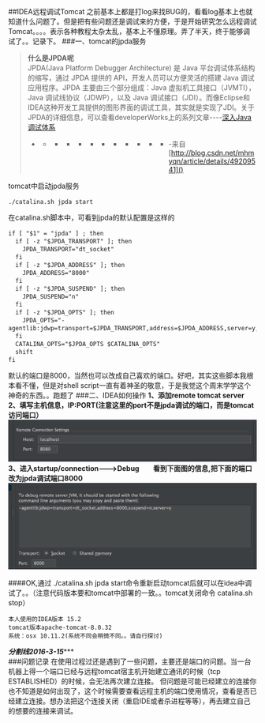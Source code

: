 ##IDEA远程调试Tomcat
之前基本上都是打log来找BUG的，看看log基本上也就知道什么问题了。但是把有些问题还是调试来的方便，于是开始研究怎么远程调试Tomcat。。。。表示各种教程太杂太乱，基本上不懂原理。弄了半天，终于能够调试了。。记录下。
###一、tomcat的jpda服务
> **什么是JPDA呢**  
>JPDA(Java Platform Debugger Architecture) 是 Java 平台调试体系结构的缩写，通过 JPDA 提供的 API，开发人员可以方便灵活的搭建 Java 调试应用程序。JPDA 主要由三个部分组成：Java 虚拟机工具接口（JVMTI），Java 调试线协议（JDWP），以及 Java 调试接口（JDI）。而像Eclipse和IDEA这种开发工具提供的图形界面的调试工具，其实就是实现了JDI。关于JPDA的详细信息，可以查看developerWorks上的系列文章----[深入Java调试体系](http://www.ibm.com/developerworks/cn/views/java/libraryview.jsp?search_by=深入+Java+调试体系)  
>- - - - - - - - - - - - -来自[http://blog.csdn.net/mhmyqn/article/details/49209541]()

tomcat中启动jpda服务

    ./catalina.sh jpda start
在catalina.sh脚本中，可看到jpda的默认配置是这样的  

    if [ "$1" = "jpda" ] ; then
      if [ -z "$JPDA_TRANSPORT" ]; then
        JPDA_TRANSPORT="dt_socket"
      fi
      if [ -z "$JPDA_ADDRESS" ]; then
        JPDA_ADDRESS="8000"
      fi
      if [ -z "$JPDA_SUSPEND" ]; then
        JPDA_SUSPEND="n"
      fi
      if [ -z "$JPDA_OPTS" ]; then
        JPDA_OPTS="-agentlib:jdwp=transport=$JPDA_TRANSPORT,address=$JPDA_ADDRESS,server=y,suspend=$JPDA_SUSPEND"
      fi
      CATALINA_OPTS="$JPDA_OPTS $CATALINA_OPTS"
      shift
    fi
默认的端口是8000，当然也可以改成自己喜欢的端口。好吧，其实这些脚本我根本看不懂，但是对shell script一直有着神圣的敬意，于是我觉这个周末学学这个神奇的东西。。跑题了
###二、IDEA如何操作
**1、添加remote tomcat server**  
**2、填写主机信息，IP:PORT(注意这里的port不是jpda调试的端口，而是tomcat访问端口）**
![sel](image/idea-tomcat/remoteServer.png)
**3、进入startup/connection--->Debug　　看到下面图的信息,把下面的端口改为jpda调试端口8000**
![sel_res](image/idea-tomcat/changePort.png)

####OK,通过 ./catalina.sh jpda start命令重新启动tomcat后就可以在idea中调试了。。（注意代码版本要和tomcat中部署的一致。。tomcat关闭命令 catalina.sh stop）

    本人使用的IDEA版本 15.2
    tomcat版本apache-tomcat-8.0.32
    系统：osx 10.11.2(系统不同会稍微不同。。请自行探讨) 
    
 ************分割线*****2016-3-15**********  
###问题记录
在使用过程过还是遇到了一些问题，主要还是端口的问题。当一台机器上得一个端口已经与远程tomcat宿主机开始建立通讯的时候（tcp ESTABLISHED）的时候，会无法再次建立连接。
但问题是可能已经建立的连接你也不知道是如何出现了，这个时候需要查看远程主机的端口使用情况，查看是否已经建立连接。想办法把这个连接关闭（重启IDE或者杀进程等等），再去建立自己的想要的连接来调试。 